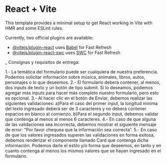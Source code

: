 # React + Vite

This template provides a minimal setup to get React working in Vite with HMR and some ESLint rules.

Currently, two official plugins are available:

- [@vitejs/plugin-react](https://github.com/vitejs/vite-plugin-react/blob/main/packages/plugin-react/README.md) uses [Babel](https://babeljs.io/) for Fast Refresh
- [@vitejs/plugin-react-swc](https://github.com/vitejs/vite-plugin-react-swc) uses [SWC](https://swc.rs/) for Fast Refresh

\_ Consignas y requisitos de entrega:

1.- La temática del formulario puede ser cualquiera de nuestra preferencia. Podemos solicitar información sobre música, animales, libros, autos, personajes o lo que deseemos.
2.- El formulario deberá contener, al menos, dos inputs de texto y un botón de tipo submit. Si lo deseamos, podemos agregar más inputs para hacer más completo nuestro formulario, pero esto es opcional.
3.- Al hacer clic en el botón de Enviar, debemos realizar las siguientes validaciones:
a)Para el caso del primer input, la longitud mínima del texto ingresado deberá ser de 3 caracteres y no deberá contener espacios en blanco al comienzo.
b)Para el segundo input, debemos validar que contenga al menos al menos 6 caracteres.
4.- En caso de que alguna de las validaciones sea incorrecta, debemos mostrar el siguiente mensaje de error: “Por favor chequea que la información sea correcta”.
5.- En caso de que los valores ingresados superen las validaciones en forma exitosa, debemos renderizar el componente llamado Card que contenga dicha información. Podemos darle el estilo y/o forma que deseemos, en tanto y en cuanto contenga al menos los mismos valores que se hayan ingresado en el formulario.
